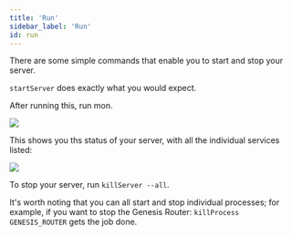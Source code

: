 ```yaml
---
title: 'Run'
sidebar_label: 'Run'
id: run
---
```


There are some simple commands that enable you to start and stop your server.

`startServer` does exactly what you would expect.

After running this, run mon. 

![](/img/using-mon.png)

This shows you ths status of your server, with all the individual services listed:

![](/img/mon.png)

To stop your server, run `killServer --all`.

It's worth noting that you can all start and stop individual processes; for example, if you want to stop the Genesis Router: `killProcess GENESIS_ROUTER` gets the job done. 

